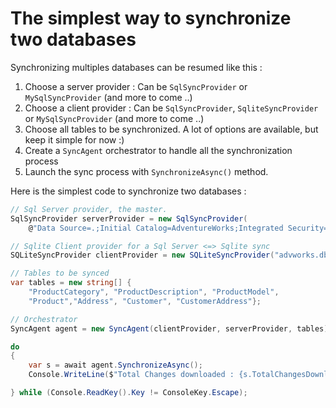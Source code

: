 # The simplest way to synchronize two databases

Synchronizing multiples databases can be resumed like this :

1. Choose a server provider : Can be `SqlSyncProvider` or `MySqlSyncProvider` (and more to come ..)
2. Choose a client provider : Can be `SqlSyncProvider`, `SqliteSyncProvider` or `MySqlSyncProvider` (and more to come ..)
3. Choose all tables to be synchronized. A lot of options are available, but keep it simple for now :)  
4. Create a `SyncAgent` orchestrator to handle all the synchronization process
5. Launch the sync process with `SynchronizeAsync()` method.

Here is the simplest code to synchronize two databases :  

``` cs
// Sql Server provider, the master.
SqlSyncProvider serverProvider = new SqlSyncProvider(
    @"Data Source=.;Initial Catalog=AdventureWorks;Integrated Security=true;");

// Sqlite Client provider for a Sql Server <=> Sqlite sync
SQLiteSyncProvider clientProvider = new SQLiteSyncProvider("advworks.db");

// Tables to be synced
var tables = new string[] {
    "ProductCategory", "ProductDescription", "ProductModel",
    "Product","Address", "Customer", "CustomerAddress"};

// Orchestrator
SyncAgent agent = new SyncAgent(clientProvider, serverProvider, tables);

do
{
    var s = await agent.SynchronizeAsync();
    Console.WriteLine($"Total Changes downloaded : {s.TotalChangesDownloaded}");

} while (Console.ReadKey().Key != ConsoleKey.Escape);
```

